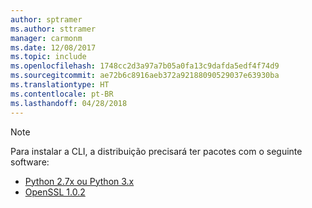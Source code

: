 ```yaml
---
author: sptramer
ms.author: sttramer
manager: carmonm
ms.date: 12/08/2017
ms.topic: include
ms.openlocfilehash: 1748cc2d3a97a7b05a0fa13c9dafda5edf4f74d9
ms.sourcegitcommit: ae72b6c8916aeb372a92188090529037e63930ba
ms.translationtype: HT
ms.contentlocale: pt-BR
ms.lasthandoff: 04/28/2018
---
```

> [!NOTE]
> Para instalar a CLI, a distribuição precisará ter pacotes com o seguinte software:
> * [Python 2.7x ou Python 3.x](https://ww.python.org/downloads/)
> * [OpenSSL 1.0.2](https://www.openssl.org/source/)
